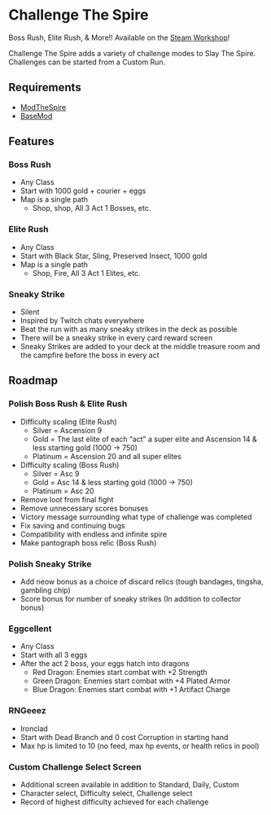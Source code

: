# Challenge The Spire

Boss Rush, Elite Rush, & More!! Available on the [Steam Workshop](https://steamcommunity.com/sharedfiles/filedetails/?id=1696570507)!

Challenge The Spire adds a variety of challenge modes to Slay The Spire. Challenges can be started from a Custom Run.

## Requirements

- [ModTheSpire](https://github.com/kiooeht/ModTheSpire)
- [BaseMod](https://github.com/daviscook477/BaseMod)

## Features

### Boss Rush

- Any Class
- Start with 1000 gold + courier + eggs
- Map is a single path
  - Shop, shop, All 3 Act 1 Bosses, etc.

### Elite Rush

- Any Class
- Start with Black Star, Sling, Preserved Insect, 1000 gold
- Map is a single path
  - Shop, Fire, All 3 Act 1 Elites, etc.
  
### Sneaky Strike

- Silent
- Inspired by Twitch chats everywhere
- Beat the run with as many sneaky strikes in the deck as possible
- There will be a sneaky strike in every card reward screen
- Sneaky Strikes are added to your deck at the middle treasure room and the campfire before the boss in every act

## Roadmap 

### Polish Boss Rush & Elite Rush

- Difficulty scaling (Elite Rush)
  - Silver =  Ascension 9
  - Gold = The last elite of each “act” a super elite and Ascension 14 & less starting gold (1000 -> 750)
  - Platinum = Ascension 20 and all super elites
- Difficulty scaling (Boss Rush)
  - Silver = Asc 9
  - Gold = Asc 14 & less starting gold (1000 -> 750)
  - Platinum = Asc 20
- Remove loot from final fight
- Remove unnecessary scores bonuses
- Victory message surrounding what type of challenge was completed
- Fix saving and continuing bugs
- Compatibility with endless and infinite spire
- Make pantograph boss relic (Boss Rush)

### Polish Sneaky Strike

- Add neow bonus as a choice of discard relics (tough bandages, tingsha, gambling chip)
- Score bonus for number of sneaky strikes (In addition to collector bonus)

### Eggcellent

- Any Class
- Start with all 3 eggs
- After the act 2 boss, your eggs hatch into dragons
  - Red Dragon: Enemies start combat with +2 Strength
  - Green Dragon: Enemies start combat with +4 Plated Armor
  - Blue Dragon: Enemies start combat with +1 Artifact Charge

### RNGeeez

- Ironclad
- Start with Dead Branch and 0 cost Corruption in starting hand
- Max hp is limited to 10 (no feed, max hp events, or health relics in pool)

### Custom Challenge Select Screen

- Additional screen available in addition to Standard, Daily, Custom
- Character select, Difficulty select, Challenge select
- Record of highest difficulty achieved for each challenge